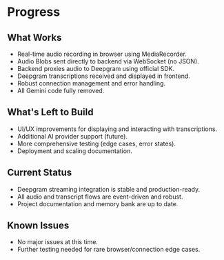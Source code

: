 # Progress

## What Works

- Real-time audio recording in browser using MediaRecorder.
- Audio Blobs sent directly to backend via WebSocket (no JSON).
- Backend proxies audio to Deepgram using official SDK.
- Deepgram transcriptions received and displayed in frontend.
- Robust connection management and error handling.
- All Gemini code fully removed.

## What's Left to Build

- UI/UX improvements for displaying and interacting with transcriptions.
- Additional AI provider support (future).
- More comprehensive testing (edge cases, error states).
- Deployment and scaling documentation.

## Current Status

- Deepgram streaming integration is stable and production-ready.
- All audio and transcript flows are event-driven and robust.
- Project documentation and memory bank are up to date.

## Known Issues

- No major issues at this time.
- Further testing needed for rare browser/connection edge cases.
